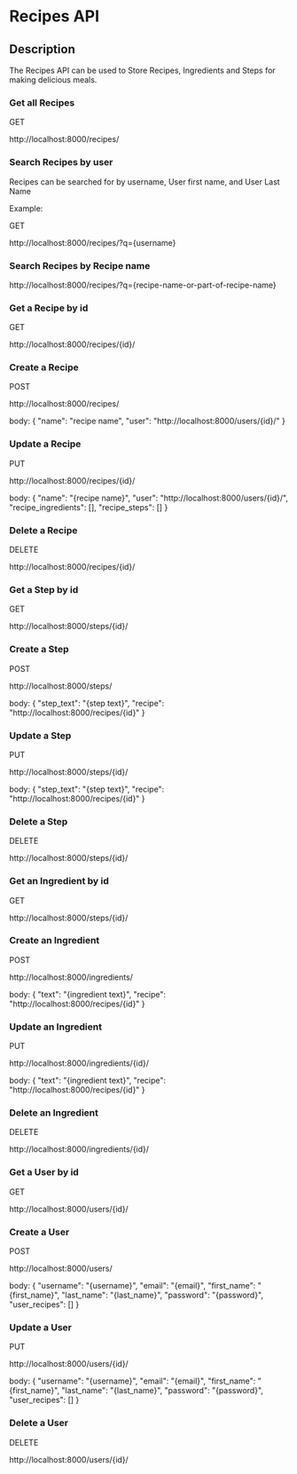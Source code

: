 # Recipes API

## Description

The Recipes API can be used to Store Recipes, Ingredients and Steps for making delicious meals.

### Get all Recipes

GET

http://localhost:8000/recipes/

### Search Recipes by user

Recipes can be searched for by username, User first name, and User Last Name

Example:

GET

http://localhost:8000/recipes/?q={username}

### Search Recipes by Recipe name

http://localhost:8000/recipes/?q={recipe-name-or-part-of-recipe-name}

### Get a Recipe by id

GET

http://localhost:8000/recipes/{id}/

### Create a Recipe

POST

http://localhost:8000/recipes/

body:
{
	"name": "recipe name",
    "user": "http://localhost:8000/users/{id}/"
}

### Update a Recipe

PUT

http://localhost:8000/recipes/{id}/

body:
{
    "name": "{recipe name}",
    "user": "http://localhost:8000/users/{id}/",
    "recipe_ingredients": [],
    "recipe_steps": []
}

### Delete a Recipe

DELETE

http://localhost:8000/recipes/{id}/

### Get a Step by id

GET

http://localhost:8000/steps/{id}/

### Create a Step

POST

http://localhost:8000/steps/

body:
{
    "step_text": "{step text}",
    "recipe": "http://localhost:8000/recipes/{id}"
}

### Update a Step

PUT

http://localhost:8000/steps/{id}/

body:
{
    "step_text": "{step text}",
    "recipe": "http://localhost:8000/recipes/{id}"
}

### Delete a Step

DELETE

http://localhost:8000/steps/{id}/

### Get an Ingredient by id

GET

http://localhost:8000/steps/{id}/

### Create an Ingredient

POST

http://localhost:8000/ingredients/

body:
{
    "text": "{ingredient text}",
    "recipe": "http://localhost:8000/recipes/{id}"
}

### Update an Ingredient

PUT

http://localhost:8000/ingredients/{id}/

body:
{
    "text": "{ingredient text}",
    "recipe": "http://localhost:8000/recipes/{id}"
}

### Delete an Ingredient

DELETE

http://localhost:8000/ingredients/{id}/

### Get a User by id

GET

http://localhost:8000/users/{id}/

### Create a User

POST

http://localhost:8000/users/

body:
{
    "username": "{username}",
    "email": "{email}",
    "first_name": "{first_name}",
    "last_name": "{last_name}",
    "password": "{password}",
    "user_recipes": []
}

### Update a User

PUT

http://localhost:8000/users/{id}/

body:
{
    "username": "{username}",
    "email": "{email}",
    "first_name": "{first_name}",
    "last_name": "{last_name}",
    "password": "{password}",
    "user_recipes": []
}

### Delete a User
DELETE

http://localhost:8000/users/{id}/